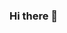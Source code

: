 ### Hi there 👋

<!--
**janghwahyun/janghwahyun** is a ✨ _special_ ✨ repository because its `README.md` (this file) appears on your GitHub profile.

Here are some ideas to get you started:

<a href="https://velog.io/@colorful-stars" target="_blank"><img src="https://img.shields.io/badge/Velog-20c997?style=flat-square&logo=Vimeo&logoColor=white"/></a>

